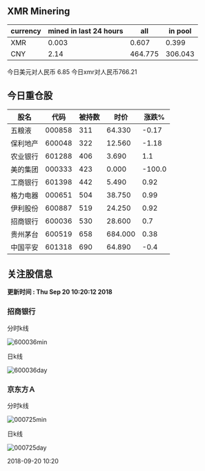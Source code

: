 ## XMR Minering

|currency|mined in last 24 hours|all|in pool|
|---|---|---|---|
|XMR|0.003|0.607|0.399|
|CNY|2.14|464.775|306.043|

今日美元对人民币 6.85	今日xmr对人民币766.21


## 今日重仓股 

|股名|代码|被持数|时价|涨跌%|
|---|---|---|---|---|
|五粮液|000858|311|64.330|-0.17|
|保利地产|600048|322|12.560|-1.18|
|农业银行|601288|406|3.690|1.1|
|美的集团|000333|423|0.000|-100.0|
|工商银行|601398|442|5.490|0.92|
|格力电器|000651|504|38.750|0.99|
|伊利股份|600887|519|24.250|0.92|
|招商银行|600036|530|28.600|0.7|
|贵州茅台|600519|658|684.000|0.38|
|中国平安|601318|690|64.890|-0.4|

## 关注股信息
**更新时间 : Thu Sep 20 10:20:12 2018**
### 招商银行 
分时k线

![600036min](http://image.sinajs.cn/newchart/min/n/sh600036.gif)

日k线

![600036day](http://image.sinajs.cn/newchart/daily/n/sh600036.gif)

### 京东方Ａ 
分时k线

![000725min](http://image.sinajs.cn/newchart/min/n/sz000725.gif)

日k线

![000725day](http://image.sinajs.cn/newchart/daily/n/sz000725.gif)

2018-09-20 10:20